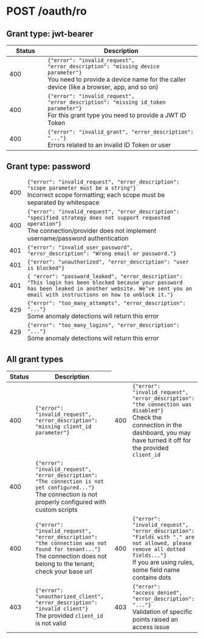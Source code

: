 # POST /oauth/ro

## Grant type: jwt-bearer

<table class="table">
  <thead>
    <tr>
      <th width="20%">Status</th>
      <th width="80%">Description</th>
    </tr>
  </thead>
  <tbody>
    <tr>
      <td><span class="badge badge-danger">400</span></td>
      <td><code>{"error": "invalid_request", "error_description": "missing device parameter"}</code></br>You need to provide a device name for the caller device (like a browser, app, and so on)</td>
    </tr>
    <tr>
      <td><span class="badge badge-danger">400</span></td>
      <td><code>{"error": "invalid_request", "error_description": "missing id_token parameter"}</code></br>For this grant type you need to provide a JWT ID Token</td>
    </tr>
    <tr>
      <td><span class="badge badge-danger">400</span></td>
      <td><code>{"error": "invalid_grant", "error_description": "..."}</code></br>Errors related to an invalid ID Token or user</td>
    </tr>
  </tbody>
</table>

## Grant type: password

<table class="table">
    <thead>
      <tr>
        <td><span class="badge badge-danger">400</span></td>
        <td><code>{"error": "invalid_request", "error_description": "scope parameter must be a string"}</code></br>Incorrect scope formatting; each scope must be separated by whitespace</td>
      </tr>
      <tr>
        <td><span class="badge badge-danger">400</span></td>
        <td><code>{"error": "invalid_request", "error_description": "specified strategy does not support requested operation"}</code></br>The connection/provider does not implement username/password authentication</td>
      </tr>
      <tr>
        <td><span class="badge badge-danger">401</span></td>
        <td><code>{"error": "invalid_user_password", "error_description": "Wrong email or password."}</code></td>
      </tr>
      <tr>
        <td><span class="badge badge-danger">401</span></td>
        <td><code>{"error": "unauthorized", "error_description": "user is blocked"}</code></td>
      </tr>
      <tr>
        <td><span class="badge badge-danger">401</span></td>
        <td><code>{ "error": "password_leaked", "error_description": "This login has been blocked because your password has been leaked in another website. We’ve sent you an email with instructions on how to unblock it."}</code></td>
      </tr>
      <tr>
        <td><span class="badge badge-danger">429</span></td>
        <td><code>{"error": "too_many_attempts", "error_description": "..."}</code></br>Some anomaly detections will return this error</td>
      </tr>
      <tr>
        <td><span class="badge badge-danger">429</span></td>
        <td><code>{"error": "too_many_logins", "error_description": "..."}</code></br>Some anomaly detections will return this error</td>
      </tr>
    </tbody>
  </table>

## All grant types

<table class="table">
    <thead>
      <tr>
        <th width="20%">Status</th>
        <th width="80%">Description</th>
      </tr>
    </thead>
    <tbody>
      <tr>
        <td><span class="badge badge-danger">400</span></td>
        <td><code>{"error": "invalid_request", "error_description": "missing client_id parameter"}</code></td>
        <td><span class="badge badge-danger">400</span></td>
        <td><code>{"error": "invalid_request", "error_description": "the connection was disabled"}</code></br>Check the connection in the dashboard, you may have turned it off for the provided <code>client_id</code></td>
      </tr>
      <tr>
        <td><span class="badge badge-danger">400</span></td>
        <td><code>{"error": "invalid_request", "error_description": "The connection is not yet configured..."}</code></br>The connection is not properly configured with custom scripts</td>
      </tr>
      <tr>
        <td><span class="badge badge-danger">400</span></td>
        <td><code>{"error": "invalid_request", "error_description": "the connection was not found for tenant..."}</code></br>The connection does not belong to the tenant; check your base url</td>
        <td><span class="badge badge-danger">400</span></td>
        <td><code>{"error": "invalid_request", "error_description": "Fields with "." are not allowed, please remove all dotted fields..."}</code></br>If you are using rules, some field name contains dots</td>
      </tr>
      <tr>
        <td><span class="badge badge-danger">403</span></td>
        <td><code>{"error": "unauthorized_client", "error_description": "invalid client"}</code></br>The provided <code>client_id</code> is not valid</td>
        <td><span class="badge badge-danger">403</span></td>
        <td><code>{"error": "access_denied", "error_description": "..."}</code></br>Validation of specific points raised an access issue</td>
      </tr>
    </tbody>
</table>